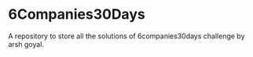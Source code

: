 # 6Companies30Days
A repository to store all the solutions of 6companies30days challenge by arsh goyal.

